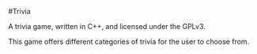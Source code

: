 #Trivia

A trivia game, written in C++, and licensed under the GPLv3.

This game offers different categories of trivia for the user to choose from.
